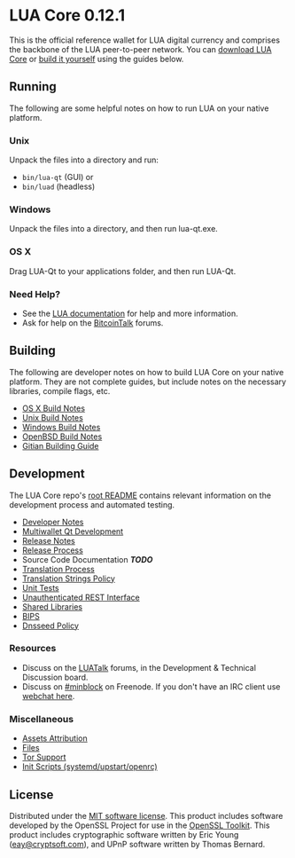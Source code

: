 LUA Core 0.12.1
=====================

This is the official reference wallet for LUA digital currency and comprises the backbone of the LUA peer-to-peer network. You can [download LUA Core](https://www.lua.org/downloads/) or [build it yourself](#building) using the guides below.

Running
---------------------
The following are some helpful notes on how to run LUA on your native platform.

### Unix

Unpack the files into a directory and run:

- `bin/lua-qt` (GUI) or
- `bin/luad` (headless)

### Windows

Unpack the files into a directory, and then run lua-qt.exe.

### OS X

Drag LUA-Qt to your applications folder, and then run LUA-Qt.

### Need Help?

* See the [LUA documentation](https://dashpay.atlassian.net/wiki/display/DOC)
for help and more information.
* Ask for help on the [BitcoinTalk](https://bitcointalk.org/) forums.

Building
---------------------
The following are developer notes on how to build LUA Core on your native platform. They are not complete guides, but include notes on the necessary libraries, compile flags, etc.

- [OS X Build Notes](build-osx.md)
- [Unix Build Notes](build-unix.md)
- [Windows Build Notes](build-windows.md)
- [OpenBSD Build Notes](build-openbsd.md)
- [Gitian Building Guide](gitian-building.md)

Development
---------------------
The LUA Core repo's [root README](/README.md) contains relevant information on the development process and automated testing.

- [Developer Notes](developer-notes.md)
- [Multiwallet Qt Development](multiwallet-qt.md)
- [Release Notes](release-notes.md)
- [Release Process](release-process.md)
- Source Code Documentation ***TODO***
- [Translation Process](translation_process.md)
- [Translation Strings Policy](translation_strings_policy.md)
- [Unit Tests](unit-tests.md)
- [Unauthenticated REST Interface](REST-interface.md)
- [Shared Libraries](shared-libraries.md)
- [BIPS](bips.md)
- [Dnsseed Policy](dnsseed-policy.md)

### Resources
* Discuss on the [LUATalk](https://luatalk.org/) forums, in the Development & Technical Discussion board.
* Discuss on [#minblock](http://webchat.freenode.net/?channels=minblock) on Freenode. If you don't have an IRC client use [webchat here](http://webchat.freenode.net/?channels=minblock).

### Miscellaneous
- [Assets Attribution](assets-attribution.md)
- [Files](files.md)
- [Tor Support](tor.md)
- [Init Scripts (systemd/upstart/openrc)](init.md)

License
---------------------
Distributed under the [MIT software license](http://www.opensource.org/licenses/mit-license.php).
This product includes software developed by the OpenSSL Project for use in the [OpenSSL Toolkit](https://www.openssl.org/). This product includes
cryptographic software written by Eric Young ([eay@cryptsoft.com](mailto:eay@cryptsoft.com)), and UPnP software written by Thomas Bernard.

